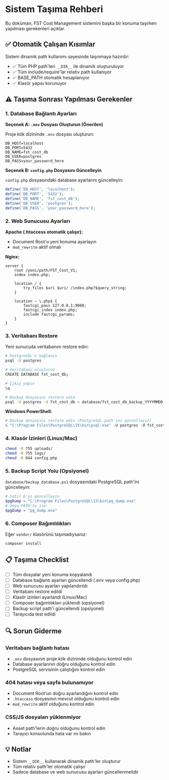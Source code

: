 # Sistem Taşıma Rehberi

Bu doküman, FST Cost Management sistemini başka bir konuma taşırken yapılması gerekenleri açıklar.

## ✅ Otomatik Çalışan Kısımlar

Sistem dinamik path kullanımı sayesinde taşınmaya hazırdır:

- ✅ Tüm PHP path'leri `__DIR__` ile dinamik oluşturuluyor
- ✅ Tüm include/require'lar relativ path kullanıyor
- ✅ BASE_PATH otomatik hesaplanıyor
- ✅ Klasör yapısı korunuyor

## ⚠️ Taşıma Sonrası Yapılması Gerekenler

### 1. Database Bağlantı Ayarları

**Seçenek A: `.env` Dosyası Oluşturun (Önerilen)**

Proje kök dizininde `.env` dosyası oluşturun:

```env
DB_HOST=localhost
DB_PORT=5432
DB_NAME=fst_cost_db
DB_USER=postgres
DB_PASS=your_password_here
```

**Seçenek B: `config.php` Dosyasını Güncelleyin**

`config.php` dosyasındaki database ayarlarını güncelleyin:

```php
define('DB_HOST', 'localhost');
define('DB_PORT', '5432');
define('DB_NAME', 'fst_cost_db');
define('DB_USER', 'postgres');
define('DB_PASS', 'your_password_here');
```

### 2. Web Sunucusu Ayarları

**Apache (.htaccess otomatik çalışır):**
- Document Root'u yeni konuma ayarlayın
- `mod_rewrite` aktif olmalı

**Nginx:**
```nginx
server {
    root /yeni/path/FST_Cost_V1;
    index index.php;
    
    location / {
        try_files $uri $uri/ /index.php?$query_string;
    }
    
    location ~ \.php$ {
        fastcgi_pass 127.0.0.1:9000;
        fastcgi_index index.php;
        include fastcgi_params;
    }
}
```

### 3. Veritabanı Restore

Yeni sunucuda veritabanını restore edin:

```bash
# PostgreSQL'e bağlanın
psql -U postgres

# Veritabanı oluşturun
CREATE DATABASE fst_cost_db;

# Çıkış yapın
\q

# Backup dosyasını restore edin
psql -U postgres -d fst_cost_db < database/fst_cost_db_backup_YYYYMMDD_HHMMSS.sql
```

**Windows PowerShell:**
```powershell
# Backup dosyasını restore edin (PostgreSQL path'ini güncelleyin)
& "C:\Program Files\PostgreSQL\15\bin\psql.exe" -U postgres -d fst_cost_db -f database\fst_cost_db_backup_YYYYMMDD_HHMMSS.sql
```

### 4. Klasör İzinleri (Linux/Mac)

```bash
chmod -R 755 uploads/
chmod -R 755 logs/
chmod -R 644 config.php
```

### 5. Backup Script Yolu (Opsiyonel)

`database/backup_database.ps1` dosyasındaki PostgreSQL path'ini güncelleyin:

```powershell
# Satır 6'yı güncelleyin
$pgDump = "C:\Program Files\PostgreSQL\15\bin\pg_dump.exe"
# Veya PATH'te ise:
$pgDump = "pg_dump.exe"
```

### 6. Composer Bağımlılıkları

Eğer `vendor/` klasörünü taşımadıysanız:

```bash
composer install
```

## 📋 Taşıma Checklist

- [ ] Tüm dosyalar yeni konuma kopyalandı
- [ ] Database bağlantı ayarları güncellendi (.env veya config.php)
- [ ] Web sunucusu ayarları yapılandırıldı
- [ ] Veritabanı restore edildi
- [ ] Klasör izinleri ayarlandı (Linux/Mac)
- [ ] Composer bağımlılıkları yüklendi (opsiyonel)
- [ ] Backup script path'i güncellendi (opsiyonel)
- [ ] Tarayıcıda test edildi

## 🔍 Sorun Giderme

### Veritabanı bağlantı hatası
- `.env` dosyasının proje kök dizininde olduğunu kontrol edin
- Database ayarlarının doğru olduğunu kontrol edin
- PostgreSQL servisinin çalıştığını kontrol edin

### 404 hatası veya sayfa bulunamıyor
- Document Root'un doğru ayarlandığını kontrol edin
- `.htaccess` dosyasının mevcut olduğunu kontrol edin
- `mod_rewrite` aktif olduğunu kontrol edin

### CSS/JS dosyaları yüklenmiyor
- Asset path'lerin doğru olduğunu kontrol edin
- Tarayıcı konsolunda hata var mı bakın

## 💡 Notlar

- Sistem `__DIR__` kullanarak dinamik path'ler oluşturur
- Tüm relativ path'ler otomatik çalışır
- Sadece database ve web sunucusu ayarları güncellenmelidir


